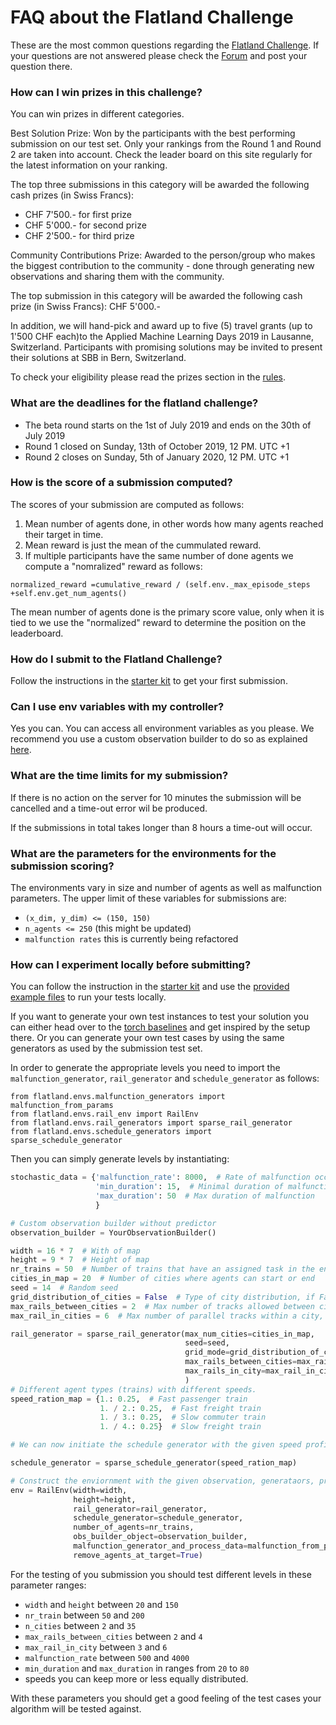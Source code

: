 # FAQ about the Flatland Challenge

These are the most common questions regarding the [Flatland Challenge](https://www.aicrowd.com/challenges/flatland-challenge).
If your questions are not answered please check the [Forum](https://discourse.aicrowd.com/c/flatland-challenge?_ga=2.33753761.1627822449.1571622829-1432296534.1549103074) and post your question there.

### How can I win prizes in this challenge?
You can win prizes in different categories.

Best Solution Prize: Won by the participants with the best performing submission on our test set. Only your rankings from the Round 1 and Round 2 are taken into account. Check the leader board on this site regularly for the latest information on your ranking.

The top three submissions in this category will be awarded the following cash prizes (in Swiss Francs):

- CHF 7'500.- for first prize
- CHF 5'000.- for second prize
- CHF 2'500.- for third prize

Community Contributions Prize: Awarded to the person/group who makes the biggest contribution to the community - done through generating new observations and sharing them with the community.

The top submission in this category will be awarded the following cash prize (in Swiss Francs): CHF 5'000.-

In addition, we will hand-pick and award up to five (5) travel grants (up to 1'500 CHF each)to the Applied Machine Learning Days 2019 in Lausanne, Switzerland. Participants with promising solutions may be invited to present their solutions at SBB in Bern, Switzerland.

To check your eligibility please read the prizes section in the [rules](https://www.aicrowd.com/challenges/flatland-challenge/challenge_rules/68).
### What are the deadlines for the flatland challenge?
- The beta round starts on the 1st of July 2019 and ends on the 30th of July 2019
- Round 1 closed on Sunday, 13th of October 2019, 12 PM. UTC +1
- Round 2 closes on Sunday, 5th of January 2020, 12 PM. UTC +1

### How is the score of a submission computed?
The scores of your submission are computed as follows:

1. Mean number of agents done, in other words how many agents reached their target in time.
2. Mean reward is just the mean of the cummulated reward.
3. If multiple participants have the same number of done agents we compute a "nomralized" reward as follows:
```
normalized_reward =cumulative_reward / (self.env._max_episode_steps +self.env.get_num_agents()
```
The mean number of agents done is the primary score value, only when it is tied to we use the "normalized" reward to determine the position on the leaderboard.

### How do I submit to the Flatland Challenge?
Follow the instructions in the [starter kit](https://github.com/AIcrowd/flatland-challenge-starter-kit) to get your first submission.

### Can I use env variables with my controller?
Yes you can. You can access all environment variables as you please. We recommend you use a custom observation builder to do so as explained [here](http://flatland-rl-docs.s3-website.eu-central-1.amazonaws.com/03_tutorials.html#custom-observations-and-custom-predictors-tutorial).

### What are the time limits for my submission?
If there is no action on the server for 10 minutes the submission will be cancelled and a time-out error wil be produced.

If the submissions in total takes longer than 8 hours a time-out will occur.

### What are the parameters for the environments for the submission scoring?
The environments vary in size and number of agents as well as malfunction parameters. The upper limit of these variables for submissions are:
- `(x_dim, y_dim) <= (150, 150)`
- `n_agents <= 250` (this might be updated)
- `malfunction rates` this is currently being refactored

### How can I experiment locally before submitting?
You can follow the instruction in the [starter kit](https://github.com/AIcrowd/flatland-challenge-starter-kit) and use the [provided example files](https://www.aicrowd.com/challenges/flatland-challenge/dataset_files) to run your tests locally.

If you want to generate your own test instances to test your solution you can either head over to the [torch baselines](https://gitlab.aicrowd.com/flatland/baselines/tree/master/torch_training) and get inspired by the setup there.
Or you can generate your own test cases by using the same generators as used by the submission test set.

In order to generate the appropriate levels you need to import the `malfunction_generator`, `rail_generator` and `schedule_generator` as follows:

```
from flatland.envs.malfunction_generators import malfunction_from_params
from flatland.envs.rail_env import RailEnv
from flatland.envs.rail_generators import sparse_rail_generator
from flatland.envs.schedule_generators import sparse_schedule_generator
```

Then you can simply generate levels by instantiating:

```python
stochastic_data = {'malfunction_rate': 8000,  # Rate of malfunction occurence of single agent
                   'min_duration': 15,  # Minimal duration of malfunction
                   'max_duration': 50  # Max duration of malfunction
                   }

# Custom observation builder without predictor
observation_builder = YourObservationBuilder()

width = 16 * 7  # With of map
height = 9 * 7  # Height of map
nr_trains = 50  # Number of trains that have an assigned task in the env
cities_in_map = 20  # Number of cities where agents can start or end
seed = 14  # Random seed
grid_distribution_of_cities = False  # Type of city distribution, if False cities are randomly placed
max_rails_between_cities = 2  # Max number of tracks allowed between cities. This is number of entry point to a city
max_rail_in_cities = 6  # Max number of parallel tracks within a city, representing a realistic trainstation

rail_generator = sparse_rail_generator(max_num_cities=cities_in_map,
                                       seed=seed,
                                       grid_mode=grid_distribution_of_cities,
                                       max_rails_between_cities=max_rails_between_cities,
                                       max_rails_in_city=max_rail_in_cities,
                                       )
# Different agent types (trains) with different speeds.
speed_ration_map = {1.: 0.25,  # Fast passenger train
                    1. / 2.: 0.25,  # Fast freight train
                    1. / 3.: 0.25,  # Slow commuter train
                    1. / 4.: 0.25}  # Slow freight train

# We can now initiate the schedule generator with the given speed profiles

schedule_generator = sparse_schedule_generator(speed_ration_map)

# Construct the enviornment with the given observation, generataors, predictors, and stochastic data
env = RailEnv(width=width,
              height=height,
              rail_generator=rail_generator,
              schedule_generator=schedule_generator,
              number_of_agents=nr_trains,
              obs_builder_object=observation_builder,
              malfunction_generator_and_process_data=malfunction_from_params(stochastic_data),
              remove_agents_at_target=True)
```

For the testing of you submission you should test different levels in these parameter ranges:

- `width` and `height` between `20` and `150`
- `nr_train` between `50` and `200`
- `n_cities` between `2` and `35`
- `max_rails_between_cities` between `2` and `4`
- `max_rail_in_city` between `3` and `6`
- `malfunction_rate` between `500` and `4000`
- `min_duration` and `max_duration` in ranges from `20` to `80`
- speeds you can keep more or less equally distributed.


With these parameters you should get a good feeling of the test cases your algorithm will be tested against.

